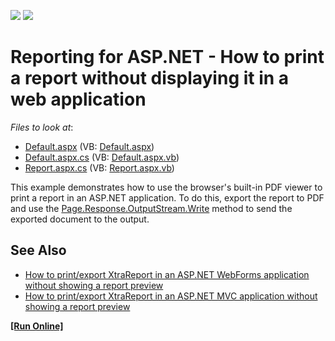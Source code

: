 <!-- default badges list -->
[![](https://img.shields.io/badge/Open_in_DevExpress_Support_Center-FF7200?style=flat-square&logo=DevExpress&logoColor=white)](https://supportcenter.devexpress.com/ticket/details/E454)
[![](https://img.shields.io/badge/📖_How_to_use_DevExpress_Examples-e9f6fc?style=flat-square)](https://docs.devexpress.com/GeneralInformation/403183)
<!-- default badges end -->

# Reporting for ASP.NET - How to print a report without displaying it in a web application

<!-- default file list -->
*Files to look at*:

* [Default.aspx](./CS/WebSite/Default.aspx) (VB: [Default.aspx](./VB/WebSite/Default.aspx))
* [Default.aspx.cs](./CS/WebSite/Default.aspx.cs) (VB: [Default.aspx.vb](./VB/WebSite/Default.aspx.vb))
* [Report.aspx.cs](./CS/WebSite/Report.aspx.cs) (VB: [Report.aspx.vb](./VB/WebSite/Report.aspx.vb))
<!-- default file list end -->

This example demonstrates how to use the browser's built-in PDF viewer to print a report in an ASP.NET application.
To do this, export the report to PDF and use the [Page.Response.OutputStream.Write](https://docs.microsoft.com/en-us/dotnet/api/system.io.stream.write) method to send the exported document to the output.

## See Also

* [How to print/export XtraReport in an ASP.NET WebForms application without showing a report preview](https://supportcenter.devexpress.com/ticket/details/t227361/how-to-print-export-xtrareport-in-an-asp-net-webforms-application-without-showing-a)
* [How to print/export XtraReport in an ASP.NET MVC application without showing a report preview](https://supportcenter.devexpress.com/ticket/details/t569785/reporting-for-asp-net-mvc-how-to-print-or-export-a-report-without-showing-a-preview)

<!-- run online -->
**[[Run Online]](https://codecentral.devexpress.com/e454/)**
<!-- run online end -->

